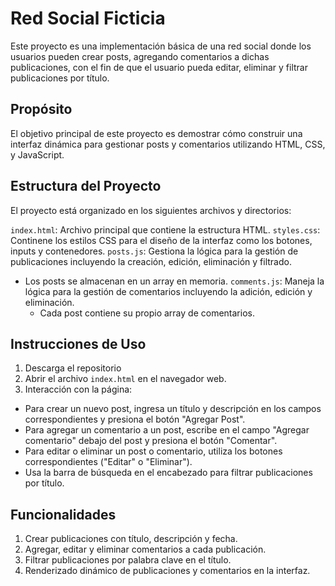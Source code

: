 # Red Social Ficticia

Este proyecto es una implementación básica de una red social donde los usuarios pueden crear posts, agregando comentarios a dichas publicaciones, con el fin de que el usuario pueda editar, eliminar y filtrar publicaciones por título.

## Propósito

El objetivo principal de este proyecto es demostrar cómo construir una interfaz dinámica para gestionar posts y comentarios utilizando HTML, CSS, y JavaScript. 

## Estructura del Proyecto

El proyecto está organizado en los siguientes archivos y directorios:

`index.html`: Archivo principal que contiene la estructura HTML.
`styles.css`: Continene los estilos CSS para el diseño de la interfaz como los botones, inputs y contenedores.
`posts.js`: Gestiona la lógica para la gestión de publicaciones incluyendo la creación, edición, eliminación y filtrado.
- Los posts se almacenan en un array en memoria.
`comments.js`: Maneja la lógica para la gestión de comentarios incluyendo la adición, edición y eliminación.
   - Cada post contiene su propio array de comentarios.

## Instrucciones de Uso

1. Descarga el repositorio
2. Abrir el archivo `index.html` en el navegador web.
3. Interacción con la página:
- Para crear un nuevo post, ingresa un título y descripción en los campos correspondientes y presiona el botón "Agregar Post".
- Para agregar un comentario a un post, escribe en el campo "Agregar comentario" debajo del post y presiona el botón "Comentar".
- Para editar o eliminar un post o comentario, utiliza los botones correspondientes ("Editar" o "Eliminar").
- Usa la barra de búsqueda en el encabezado para filtrar publicaciones por título.

## Funcionalidades

1. Crear publicaciones con título, descripción y fecha.
2. Agregar, editar y eliminar comentarios a cada publicación.
3. Filtrar publicaciones por palabra clave en el título.
4. Renderizado dinámico de publicaciones y comentarios en la interfaz.

